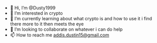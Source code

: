 - 👋 Hi, I’m @Dusty1999
- 👀 I’m interested in crypto 
- 🌱 I’m currently learning about what crypto is and how to use it i find there more to it then meets the eye
- 💞️ I’m looking to collaborate on whatever i can do help 
- 📫 How to reach me addis.dustin15@gmail.com

<!---
Dusty1999/Dusty1999 is a ✨ special ✨ repository because its `README.md` (this file) appears on your GitHub profile.
You can click the Preview link to take a look at your changes.
--->
